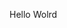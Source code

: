 Hello Wolrd







































































































































































































































































































































































































































































































































































































































































































































































































































































































































































































































































































































































































































































































































































































































































































































































































































































































































































































































































































































































































































































































































































































































































































































































































































